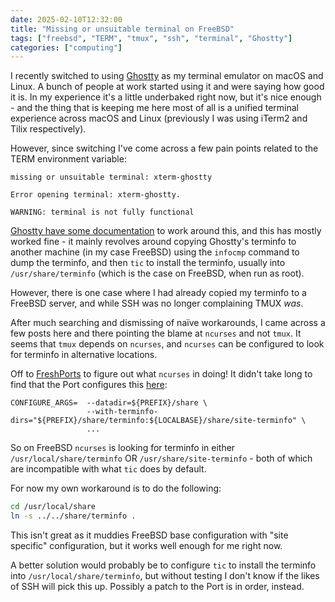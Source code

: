 ```yaml
---
date: 2025-02-10T12:32:00
title: "Missing or unsuitable terminal on FreeBSD"
tags: ["freebsd", "TERM", "tmux", "ssh", "terminal", "Ghostty"]
categories: ["computing"]
---
```


I recently switched to using [Ghostty](https://ghostty.org) as my terminal emulator on macOS and Linux.  A bunch of people at work started using it and were saying how good it is.  In my experience it's a little underbaked right now, but it's nice enough - and the thing that is keeping me here most of all is a unified terminal experience across macOS and Linux (previously I was using iTerm2 and Tilix respectively).

However, since switching I've come across a few pain points related to the TERM environment variable:

```missing or unsuitable terminal: xterm-ghostty```

```Error opening terminal: xterm-ghostty.```

```WARNING: terminal is not fully functional```

<!--more-->

[Ghostty have some documentation](https://ghostty.org/docs/help/terminfo) to work around this, and this has mostly worked fine - it mainly revolves around copying Ghostty's terminfo to another machine (in my case FreeBSD) using the `infocmp` command to dump the terminfo, and then `tic` to install the terminfo, usually into `/usr/share/terminfo` (which is the case on FreeBSD, when run as root).

However, there is one case where I had already copied my terminfo to a FreeBSD server, and while SSH was no longer complaining TMUX _was_.

After much searching and dismissing of naïve workarounds, I came across a few posts here and there pointing the blame at `ncurses` and not `tmux`.  It seems that `tmux` depends on `ncurses`, and `ncurses` can be configured to look for terminfo in alternative locations.

Off to [FreshPorts](https://www.freshports.org) to figure out what `ncurses` in doing!  It didn't take long to find that the Port configures this [here](https://cgit.freebsd.org/ports/tree/devel/ncurses/Makefile?id=bf1f4b75e89117abdcbb0d86550fcad56097b6ef#n22):

```
CONFIGURE_ARGS=	 --datadir=${PREFIX}/share \
		         --with-terminfo-dirs="${PREFIX}/share/terminfo:${LOCALBASE}/share/site-terminfo" \
		         ...
```

So on FreeBSD `ncurses` is looking for terminfo in either `/usr/local/share/terminfo` OR `/usr/share/site-terminfo` - both of which are incompatible with what `tic` does by default.

For now my own workaround is to do the following:

```sh
cd /usr/local/share
ln -s ../../share/terminfo .
```

This isn't great as it muddies FreeBSD base configuration with "site specific" configuration, but it works well enough for me right now.

A better solution would probably be to configure `tic` to install the terminfo into `/usr/local/share/terminfo`, but without testing I don't know if the likes of SSH will pick this up.  Possibly a patch to the Port is in order, instead.
